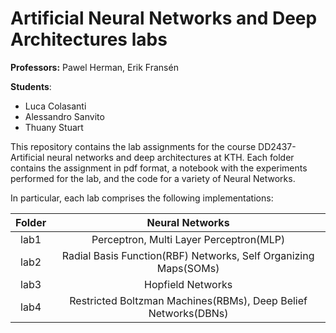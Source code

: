 # Artificial Neural Networks and Deep Architectures labs

**Professors:** Pawel Herman, Erik Fransén 

**Students**:
- Luca Colasanti
- Alessandro Sanvito
- Thuany Stuart

This repository contains the lab assignments for the course DD2437-Artificial neural networks and deep architectures at KTH. Each folder contains the assignment in pdf format, a notebook with the experiments performed for the lab, and the code for a variety of Neural Networks.

In particular, each lab comprises the following implementations:

| **Folder** |                       **Neural Networks**                       |
|:----------:|:---------------------------------------------------------------:|
|    lab1    |             Perceptron, Multi Layer Perceptron(MLP)             |
|    lab2    | Radial Basis Function(RBF) Networks, Self Organizing Maps(SOMs) |
|    lab3    |                        Hopfield Networks                        |
|    lab4    |  Restricted Boltzman Machines(RBMs), Deep Belief Networks(DBNs) |
